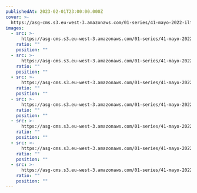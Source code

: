 ```yaml
---
publishedAt: 2023-02-01T23:00:00.000Z
cover: >-
  https://asg-cms.s3.eu-west-3.amazonaws.com/01-series/41-mayo-2022-ilford-delta-3200/05.webp
images:
  - src: >-
      https://asg-cms.s3.eu-west-3.amazonaws.com/01-series/41-mayo-2022-ilford-delta-3200/01.webp
    ratio: ""
    position: ""
  - src: >-
      https://asg-cms.s3.eu-west-3.amazonaws.com/01-series/41-mayo-2022-ilford-delta-3200/02.webp
    ratio: ""
    position: ""
  - src: >-
      https://asg-cms.s3.eu-west-3.amazonaws.com/01-series/41-mayo-2022-ilford-delta-3200/03.webp
    ratio: ""
    position: ""
  - src: >-
      https://asg-cms.s3.eu-west-3.amazonaws.com/01-series/41-mayo-2022-ilford-delta-3200/04.webp
    ratio: ""
    position: ""
  - src: >-
      https://asg-cms.s3.eu-west-3.amazonaws.com/01-series/41-mayo-2022-ilford-delta-3200/05.webp
    ratio: ""
    position: ""
  - src: >-
      https://asg-cms.s3.eu-west-3.amazonaws.com/01-series/41-mayo-2022-ilford-delta-3200/06.webp
    ratio: ""
    position: ""
  - src: >-
      https://asg-cms.s3.eu-west-3.amazonaws.com/01-series/41-mayo-2022-ilford-delta-3200/07.webp
    ratio: ""
    position: ""
---
```

